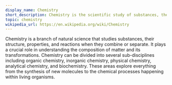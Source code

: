 ```yaml
---
display_name: Chemistry
short_description: Chemistry is the scientific study of substances, their structure, properties, and reactions.
topic: chemistry 
wikipedia_url: https://en.wikipedia.org/wiki/Chemistry
---
```

Chemistry is a branch of natural science that studies substances, their structure, properties, and reactions when they combine or separate. It plays a crucial role in understanding the composition of matter and its transformations. Chemistry can be divided into several sub-disciplines including organic chemistry, inorganic chemistry, physical chemistry, analytical chemistry, and biochemistry. These areas explore everything from the synthesis of new molecules to the chemical processes happening within living organisms.
